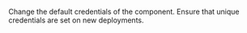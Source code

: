 Change the default credentials of the component.
Ensure that unique credentials are set on new deployments.